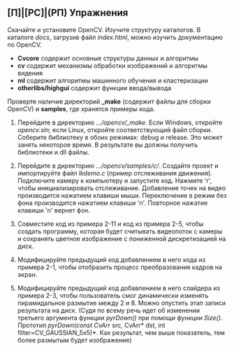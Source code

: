 ## [П]|[РС]|(РП) Упражнения

Скачайте и установите OpenCV. Изучите структуру каталогов. В каталоге *docs*, загрузив файл *index.html*, можно изучить документацию по OpenCV. 

* **Cvcore** содержит основные структуры данных и алгоритмы
* **cv** содержит механизмы обработки изображений и алгоритмы видения
* **ml** содержит алгоритмы машинного обучения и кластеризации
* **otherlibs/highgui** содержит функции ввода/вывода

Проверте наличие директорий **_make** (содержит файлы для сборки OpenCV) и **samples**, где хранятся примеры кода.

1. Перейдите в директорию *.../opencv/_make*. Если Windows, откройте *opencv.sln*; если Linux, откройте соответствующий файл сборки. Соберите библиотеку в обоих режимах: debug и release. Это может занять некоторое время. В результате вы должны получить библиотеки и dll файлы.
	
2. Перейдите в директорию *.../opencv/samples/c/*. Создайте проект и импортируйте файл *lkdemo.c* (пример отслеживания движения). Подключите камеру к компьютеру и запустите код. Нажмите 'r', чтобы инициализировать отслеживание. Добавление точек на видео производится нажатием клавиши мыши. Переключение в режим без фона производится нажатием клавиши 'n'. Повторное нажатие клавиши 'n' вернет фон.
	
3. Совместите код из примера 2-11 и код из примера 2-5, чтобы создать программу, которая будет считывать видеопоток с камеры и сохранять цветное изображение с пониженной дискретизацией на диск.
	
4. Модифицируйте предыдущий код добавлением в него кода из примера 2-1, чтобы отобразить процесс преобразования кадров на экран.
	
5. Модифицируйте предыдущий код добавлением в него слайдера из примера 2-3, чтобы пользователь смог динамически изменять пирамидальное размытие между 2 и 8. Можно опустить этап записи результата на диск. (Судя по всему речь идет об изменении третьего аргумента функции *pyrDown()* при помощи функции *Size()*. Прототип *pyrDown(const CvArr* src, CvArr* dst, int filter=CV_GAUSSIAN_5x5)*. Как результат, чем выше показатель, тем более размытым будет изображение)

